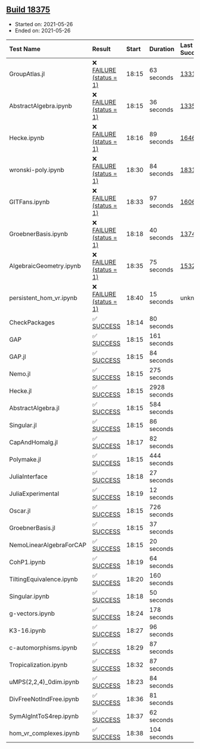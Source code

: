 ## [Build 18375](https://oscarci.mathematik.uni-kl.de/job/oscar/18375/)

* Started on: 2021-05-26
* Ended on: 2021-05-26

| Test Name    | Result | Start | Duration | Last Success | First Failure |
|:-------------|:-------|:------|:---------|:-------------|:--------------|
| GroupAtlas.jl | ❌ [FAILURE (status = 1)](https://oscarci.mathematik.uni-kl.de/job/oscar/18375/artifact/logs/build-18375/GroupAtlas.jl.log) | 18:15 | 63 seconds | [13311](https://oscarci.mathematik.uni-kl.de/job/oscar/13311/) | [13312](https://oscarci.mathematik.uni-kl.de/job/oscar/13312/) |
| AbstractAlgebra.ipynb | ❌ [FAILURE (status = 1)](https://oscarci.mathematik.uni-kl.de/job/oscar/18375/artifact/logs/build-18375/AbstractAlgebra.ipynb.log) | 18:15 | 36 seconds | [13355](https://oscarci.mathematik.uni-kl.de/job/oscar/13355/) | [13356](https://oscarci.mathematik.uni-kl.de/job/oscar/13356/) |
| Hecke.ipynb | ❌ [FAILURE (status = 1)](https://oscarci.mathematik.uni-kl.de/job/oscar/18375/artifact/logs/build-18375/Hecke.ipynb.log) | 18:16 | 89 seconds | [16463](https://oscarci.mathematik.uni-kl.de/job/oscar/16463/) | [16464](https://oscarci.mathematik.uni-kl.de/job/oscar/16464/) |
| wronski-poly.ipynb | ❌ [FAILURE (status = 1)](https://oscarci.mathematik.uni-kl.de/job/oscar/18375/artifact/logs/build-18375/wronski-poly.ipynb.log) | 18:30 | 84 seconds | [18314](https://oscarci.mathematik.uni-kl.de/job/oscar/18314/) | [18315](https://oscarci.mathematik.uni-kl.de/job/oscar/18315/) |
| GITFans.ipynb | ❌ [FAILURE (status = 1)](https://oscarci.mathematik.uni-kl.de/job/oscar/18375/artifact/logs/build-18375/GITFans.ipynb.log) | 18:33 | 97 seconds | [16068](https://oscarci.mathematik.uni-kl.de/job/oscar/16068/) | [16069](https://oscarci.mathematik.uni-kl.de/job/oscar/16069/) |
| GroebnerBasis.ipynb | ❌ [FAILURE (status = 1)](https://oscarci.mathematik.uni-kl.de/job/oscar/18375/artifact/logs/build-18375/GroebnerBasis.ipynb.log) | 18:18 | 40 seconds | [13748](https://oscarci.mathematik.uni-kl.de/job/oscar/13748/) | [13749](https://oscarci.mathematik.uni-kl.de/job/oscar/13749/) |
| AlgebraicGeometry.ipynb | ❌ [FAILURE (status = 1)](https://oscarci.mathematik.uni-kl.de/job/oscar/18375/artifact/logs/build-18375/AlgebraicGeometry.ipynb.log) | 18:35 | 75 seconds | [15322](https://oscarci.mathematik.uni-kl.de/job/oscar/15322/) | [15323](https://oscarci.mathematik.uni-kl.de/job/oscar/15323/) |
| persistent_hom_vr.ipynb | ❌ [FAILURE (status = 1)](https://oscarci.mathematik.uni-kl.de/job/oscar/18375/artifact/logs/build-18375/persistent_hom_vr.ipynb.log) | 18:40 | 15 seconds | unknown | unknown |
| CheckPackages | ✅ [SUCCESS](https://oscarci.mathematik.uni-kl.de/job/oscar/18375/artifact/logs/build-18375/CheckPackages.log) | 18:14 | 80 seconds |  |  |
| GAP | ✅ [SUCCESS](https://oscarci.mathematik.uni-kl.de/job/oscar/18375/artifact/logs/build-18375/GAP.log) | 18:15 | 161 seconds |  |  |
| GAP.jl | ✅ [SUCCESS](https://oscarci.mathematik.uni-kl.de/job/oscar/18375/artifact/logs/build-18375/GAP.jl.log) | 18:15 | 84 seconds |  |  |
| Nemo.jl | ✅ [SUCCESS](https://oscarci.mathematik.uni-kl.de/job/oscar/18375/artifact/logs/build-18375/Nemo.jl.log) | 18:15 | 275 seconds |  |  |
| Hecke.jl | ✅ [SUCCESS](https://oscarci.mathematik.uni-kl.de/job/oscar/18375/artifact/logs/build-18375/Hecke.jl.log) | 18:15 | 2928 seconds |  |  |
| AbstractAlgebra.jl | ✅ [SUCCESS](https://oscarci.mathematik.uni-kl.de/job/oscar/18375/artifact/logs/build-18375/AbstractAlgebra.jl.log) | 18:15 | 584 seconds |  |  |
| Singular.jl | ✅ [SUCCESS](https://oscarci.mathematik.uni-kl.de/job/oscar/18375/artifact/logs/build-18375/Singular.jl.log) | 18:15 | 86 seconds |  |  |
| CapAndHomalg.jl | ✅ [SUCCESS](https://oscarci.mathematik.uni-kl.de/job/oscar/18375/artifact/logs/build-18375/CapAndHomalg.jl.log) | 18:17 | 82 seconds |  |  |
| Polymake.jl | ✅ [SUCCESS](https://oscarci.mathematik.uni-kl.de/job/oscar/18375/artifact/logs/build-18375/Polymake.jl.log) | 18:15 | 444 seconds |  |  |
| JuliaInterface | ✅ [SUCCESS](https://oscarci.mathematik.uni-kl.de/job/oscar/18375/artifact/logs/build-18375/JuliaInterface.log) | 18:18 | 27 seconds |  |  |
| JuliaExperimental | ✅ [SUCCESS](https://oscarci.mathematik.uni-kl.de/job/oscar/18375/artifact/logs/build-18375/JuliaExperimental.log) | 18:19 | 12 seconds |  |  |
| Oscar.jl | ✅ [SUCCESS](https://oscarci.mathematik.uni-kl.de/job/oscar/18375/artifact/logs/build-18375/Oscar.jl.log) | 18:15 | 726 seconds |  |  |
| GroebnerBasis.jl | ✅ [SUCCESS](https://oscarci.mathematik.uni-kl.de/job/oscar/18375/artifact/logs/build-18375/GroebnerBasis.jl.log) | 18:15 | 37 seconds |  |  |
| NemoLinearAlgebraForCAP | ✅ [SUCCESS](https://oscarci.mathematik.uni-kl.de/job/oscar/18375/artifact/logs/build-18375/NemoLinearAlgebraForCAP.log) | 18:15 | 20 seconds |  |  |
| CohP1.ipynb | ✅ [SUCCESS](https://oscarci.mathematik.uni-kl.de/job/oscar/18375/artifact/logs/build-18375/CohP1.ipynb.log) | 18:19 | 64 seconds |  |  |
| TiltingEquivalence.ipynb | ✅ [SUCCESS](https://oscarci.mathematik.uni-kl.de/job/oscar/18375/artifact/logs/build-18375/TiltingEquivalence.ipynb.log) | 18:20 | 160 seconds |  |  |
| Singular.ipynb | ✅ [SUCCESS](https://oscarci.mathematik.uni-kl.de/job/oscar/18375/artifact/logs/build-18375/Singular.ipynb.log) | 18:18 | 50 seconds |  |  |
| g-vectors.ipynb | ✅ [SUCCESS](https://oscarci.mathematik.uni-kl.de/job/oscar/18375/artifact/logs/build-18375/g-vectors.ipynb.log) | 18:24 | 178 seconds |  |  |
| K3-16.ipynb | ✅ [SUCCESS](https://oscarci.mathematik.uni-kl.de/job/oscar/18375/artifact/logs/build-18375/K3-16.ipynb.log) | 18:27 | 96 seconds |  |  |
| c-automorphisms.ipynb | ✅ [SUCCESS](https://oscarci.mathematik.uni-kl.de/job/oscar/18375/artifact/logs/build-18375/c-automorphisms.ipynb.log) | 18:29 | 87 seconds |  |  |
| Tropicalization.ipynb | ✅ [SUCCESS](https://oscarci.mathematik.uni-kl.de/job/oscar/18375/artifact/logs/build-18375/Tropicalization.ipynb.log) | 18:32 | 87 seconds |  |  |
| uMPS(2,2,4)_0dim.ipynb | ✅ [SUCCESS](https://oscarci.mathematik.uni-kl.de/job/oscar/18375/artifact/logs/build-18375/uMPS-2-2-4-_0dim.ipynb.log) | 18:23 | 84 seconds |  |  |
| DivFreeNotIndFree.ipynb | ✅ [SUCCESS](https://oscarci.mathematik.uni-kl.de/job/oscar/18375/artifact/logs/build-18375/DivFreeNotIndFree.ipynb.log) | 18:36 | 81 seconds |  |  |
| SymAlgIntToS4rep.ipynb | ✅ [SUCCESS](https://oscarci.mathematik.uni-kl.de/job/oscar/18375/artifact/logs/build-18375/SymAlgIntToS4rep.ipynb.log) | 18:37 | 62 seconds |  |  |
| hom_vr_complexes.ipynb | ✅ [SUCCESS](https://oscarci.mathematik.uni-kl.de/job/oscar/18375/artifact/logs/build-18375/hom_vr_complexes.ipynb.log) | 18:38 | 104 seconds |  |  |
